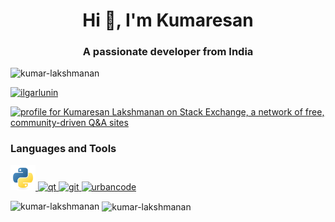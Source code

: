 <h1 align="center">Hi 👋, I'm Kumaresan</h1>
<h3 align="center">A passionate developer from India</h3>

<p align="left"> <img src="https://komarev.com/ghpvc/?username=kumar-lakshmanan&label=Profile%20views&color=brightgreen&style=flat&base=150" alt="kumar-lakshmanan" /> </p>
<p align="left"> <a href="https://github.com/ryo-ma/github-profile-trophy"><img src="https://github-profile-trophy.vercel.app/?username=kumar-lakshmanan" alt="ilgarlunin" /></a> </p>

<!-- Stack Overflow -->
<a href="https://stackexchange.com/users/73920"><img src="https://stackexchange.com/users/flair/73920.png" width="208" height="58" alt="profile for Kumaresan Lakshmanan on Stack Exchange, a network of free, community-driven Q&amp;A sites" title="profile for Kumaresan Lakshmanan on Stack Exchange, a network of free, community-driven Q&amp;A sites"></a>


<h3 align="left">Languages and Tools</h3>
<p align="left">
    <a href="https://www.python.org" target="_blank"> <img src="https://raw.githubusercontent.com/devicons/devicon/master/icons/python/python-original.svg" alt="python" width="40" height="40"/> </a>
    <a href="https://www.qt.io/" target="_blank"> <img src="https://upload.wikimedia.org/wikipedia/commons/0/0b/Qt_logo_2016.svg" alt="qt" width="40" height="40"/>
    <a href="https://git-scm.com/" target="_blank"> <img src="https://www.vectorlogo.zone/logos/git-scm/git-scm-icon.svg" alt="git" width="40" height="40"/> </a>
    <a href="[https://www.mongodb.com/](https://www.ibm.com/docs/en/order-management-sw/9.5.0?topic=deploy-urbancode)" target="_blank"> <img src="https://jazz.net/blog/wp-content/uploads/2016/09/urbancode_img.jpg" alt="urbancode" width="110" height="40"/> </a>
</p>

<p><img align="left" src="https://github-readme-stats.vercel.app/api/top-langs?username=kumar-lakshmanan&show_icons=true&theme=dark&locale=en&layout=compact" alt="kumar-lakshmanan" /></p>

<p>&nbsp;<img align="center" src="https://github-readme-stats.vercel.app/api?username=kumar-lakshmanan&show_icons=true&theme=dark&locale=en" alt="kumar-lakshmanan" /></p>

<!--
**kumar-lakshmanan/kumar-lakshmanan** is a ✨ _special_ ✨ repository because its `README.md` (this file) appears on your GitHub profile.

Here are some ideas to get you started:

- 🔭 I’m currently working on ...
- 🌱 I’m currently learning ...
- 👯 I’m looking to collaborate on ...
- 🤔 I’m looking for help with ...
- 💬 Ask me about ...
- 📫 How to reach me: ...
- 😄 Pronouns: ...
- ⚡ Fun fact: ...
-->

